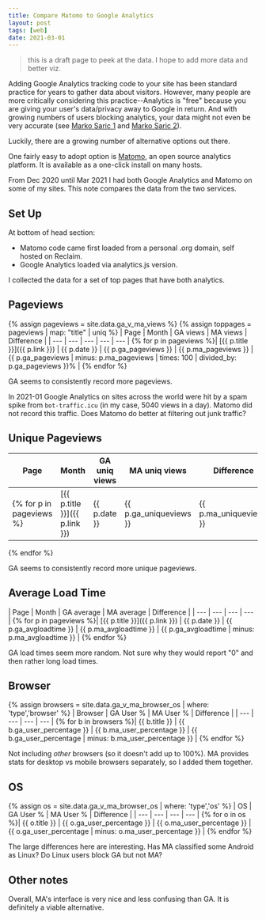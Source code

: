 ```yaml
---
title: Compare Matomo to Google Analytics
layout: post
tags: [web]
date: 2021-03-01
---
```


> this is a draft page to peek at the data. 
> I hope to add more data and better viz.

Adding Google Analytics tracking code to your site has been standard practice for years to gather data about visitors.
However, many people are more critically considering this practice--Analytics is "free" because you are giving your user's data/privacy away to Google in return.
And with growing numbers of users blocking analytics, your data might not even be very accurate (see [Marko Saric 1](https://plausible.io/blog/google-analytics-adblockers-missing-data) and [Marko Saric 2](https://markosaric.com/google-analytics-blocking/)).

Luckily, there are a growing number of alternative options out there. 

One fairly easy to adopt option is [Matomo](https://matomo.org/), an open source analytics platform.
It is available as a one-click install on many hosts.

From Dec 2020 until Mar 2021 I had both Google Analytics and Matomo on some of my sites.
This note compares the data from the two services.

## Set Up

At bottom of head section: 

- Matomo code came first loaded from a personal .org domain, self hosted on Reclaim.
- Google Analytics loaded via analytics.js version.

I collected the data for a set of top pages that have both analytics.

## Pageviews

{% assign pageviews = site.data.ga_v_ma_views %}
{% assign toppages = pageviews | map: "title" | uniq %}
| Page | Month | GA views | MA views | Difference |
| --- | --- | --- | --- | --- |
{% for p in pageviews %}| [{{ p.title }}]({{ p.link }}) | {{ p.date }} | {{ p.ga_pageviews }} | {{ p.ma_pageviews }} | {{ p.ga_pageviews | minus: p.ma_pageviews | times: 100 | divided_by: p.ga_pageviews }}% |
{% endfor %}

GA seems to consistently record more pageviews.

In 2021-01 Google Analytics on sites across the world were hit by a spam spike from `bot-traffic.icu` (in my case, 5040 views in a day).
Matomo did not record this traffic.
Does Matomo do better at filtering out junk traffic?

## Unique Pageviews

| Page | Month | GA uniq views | MA uniq views | Difference |
| --- | --- | --- | --- | --- |
{% for p in pageviews %}| [{{ p.title }}]({{ p.link }}) | {{ p.date }} | {{ p.ga_uniqueviews }} | {{ p.ma_uniqueviews }} | {{ p.ga_uniqueviews | minus: p.ma_uniqueviews | times: 100 | divided_by: p.ga_uniqueviews }}% |
{% endfor %}

GA seems to consistently record more unique pageviews.

## Average Load Time

| Page | Month | GA average | MA average | Difference |
| --- | --- | --- | --- |
{% for p in pageviews %}| [{{ p.title }}]({{ p.link }}) | {{ p.date }} | {{ p.ga_avgloadtime }} | {{ p.ma_avgloadtime }} | {{ p.ga_avgloadtime | minus: p.ma_avgloadtime }} |
{% endfor %}

GA load times seem more random. 
Not sure why they would report "0" and then rather long load times.

## Browser

{% assign browsers = site.data.ga_v_ma_browser_os | where: 'type','browser' %}
| Browser | GA User % | MA User % | Difference |
| --- | --- | --- | --- |
{% for b in browsers %}| {{ b.title }} | {{ b.ga_user_percentage }} | {{ b.ma_user_percentage }} | {{ b.ga_user_percentage | minus: b.ma_user_percentage }} |
{% endfor %}

Not including *other* browsers (so it doesn't add up to 100%).
MA provides stats for desktop vs mobile browsers separately, so I added them together.

## OS

{% assign os = site.data.ga_v_ma_browser_os | where: 'type','os' %}
| OS | GA User % | MA User % | Difference |
| --- | --- | --- | --- |
{% for o in os %}| {{ o.title }} | {{ o.ga_user_percentage }} | {{ o.ma_user_percentage }} | {{ o.ga_user_percentage | minus: o.ma_user_percentage }} |
{% endfor %}

The large differences here are interesting.
Has MA classified some Android as Linux?
Do Linux users block GA but not MA?

## Other notes 

Overall, MA's interface is very nice and less confusing than GA. 
It is definitely a viable alternative.

